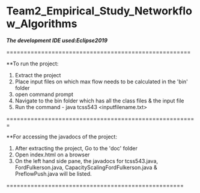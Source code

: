 # Team2_Empirical_Study_Networkflow_Algorithms

***The development IDE used:Eclipse2019***

=====================================================

**To run the project:

1. Extract the project
2. Place input files on which max flow needs to be calculated in the 'bin' folder
3. open command prompt
4. Navigate to the bin folder which has all the class files & the input file
5. Run the command - java tcss543 <inputfilename.txt>

=======================================================

**For accessing the javadocs of the project:

1. After extracting the project, Go to the 'doc' folder
2. Open index.html on a browser
3. On the left hand side pane, the javadocs for tcss543.java, FordFulkerson.java, 	CapacityScalingFordFulkerson.java & PreflowPush.java will be listed.

===================================================

